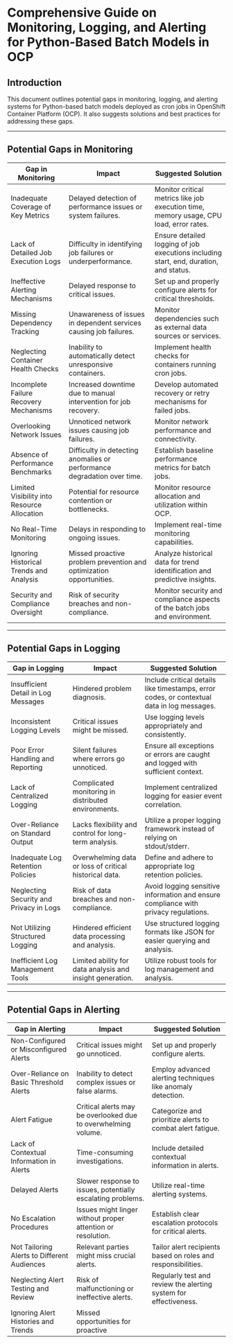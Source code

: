 # Comprehensive Guide on Monitoring, Logging, and Alerting for Python-Based Batch Models in OCP

## Introduction
This document outlines potential gaps in monitoring, logging, and alerting systems for Python-based batch models deployed as cron jobs in OpenShift Container Platform (OCP). It also suggests solutions and best practices for addressing these gaps.

---

## Potential Gaps in Monitoring

| Gap in Monitoring | Impact | Suggested Solution |
|--------------------|--------|--------------------|
| Inadequate Coverage of Key Metrics | Delayed detection of performance issues or system failures. | Monitor critical metrics like job execution time, memory usage, CPU load, error rates. |
| Lack of Detailed Job Execution Logs | Difficulty in identifying job failures or underperformance. | Ensure detailed logging of job executions including start, end, duration, and status. |
| Ineffective Alerting Mechanisms | Delayed response to critical issues. | Set up and properly configure alerts for critical thresholds. |
| Missing Dependency Tracking | Unawareness of issues in dependent services causing job failures. | Monitor dependencies such as external data sources or services. |
| Neglecting Container Health Checks | Inability to automatically detect unresponsive containers. | Implement health checks for containers running cron jobs. |
| Incomplete Failure Recovery Mechanisms | Increased downtime due to manual intervention for job recovery. | Develop automated recovery or retry mechanisms for failed jobs. |
| Overlooking Network Issues | Unnoticed network issues causing job failures. | Monitor network performance and connectivity. |
| Absence of Performance Benchmarks | Difficulty in detecting anomalies or performance degradation over time. | Establish baseline performance metrics for batch jobs. |
| Limited Visibility into Resource Allocation | Potential for resource contention or bottlenecks. | Monitor resource allocation and utilization within OCP. |
| No Real-Time Monitoring | Delays in responding to ongoing issues. | Implement real-time monitoring capabilities. |
| Ignoring Historical Trends and Analysis | Missed proactive problem prevention and optimization opportunities. | Analyze historical data for trend identification and predictive insights. |
| Security and Compliance Oversight | Risk of security breaches and non-compliance. | Monitor security and compliance aspects of the batch jobs and environment. |

---

## Potential Gaps in Logging

| Gap in Logging | Impact | Suggested Solution |
|----------------|--------|--------------------|
| Insufficient Detail in Log Messages | Hindered problem diagnosis. | Include critical details like timestamps, error codes, or contextual data in log messages. |
| Inconsistent Logging Levels | Critical issues might be missed. | Use logging levels appropriately and consistently. |
| Poor Error Handling and Reporting | Silent failures where errors go unnoticed. | Ensure all exceptions or errors are caught and logged with sufficient context. |
| Lack of Centralized Logging | Complicated monitoring in distributed environments. | Implement centralized logging for easier event correlation. |
| Over-Reliance on Standard Output | Lacks flexibility and control for long-term analysis. | Utilize a proper logging framework instead of relying on stdout/stderr. |
| Inadequate Log Retention Policies | Overwhelming data or loss of critical historical data. | Define and adhere to appropriate log retention policies. |
| Neglecting Security and Privacy in Logs | Risk of data breaches and non-compliance. | Avoid logging sensitive information and ensure compliance with privacy regulations. |
| Not Utilizing Structured Logging | Hindered efficient data processing and analysis. | Use structured logging formats like JSON for easier querying and analysis. |
| Inefficient Log Management Tools | Limited ability for data analysis and insight generation. | Utilize robust tools for log management and analysis. |

---

## Potential Gaps in Alerting

| Gap in Alerting | Impact | Suggested Solution |
|-----------------|--------|--------------------|
| Non-Configured or Misconfigured Alerts | Critical issues might go unnoticed. | Set up and properly configure alerts. |
| Over-Reliance on Basic Threshold Alerts | Inability to detect complex issues or false alarms. | Employ advanced alerting techniques like anomaly detection. |
| Alert Fatigue | Critical alerts may be overlooked due to overwhelming volume. | Categorize and prioritize alerts to combat alert fatigue. |
| Lack of Contextual Information in Alerts | Time-consuming investigations. | Include detailed contextual information in alerts. |
| Delayed Alerts | Slower response to issues, potentially escalating problems. | Utilize real-time alerting systems. |
| No Escalation Procedures | Issues might linger without proper attention or resolution. | Establish clear escalation protocols for critical alerts. |
| Not Tailoring Alerts to Different Audiences | Relevant parties might miss crucial alerts. | Tailor alert recipients based on roles and responsibilities. |
| Neglecting Alert Testing and Review | Risk of malfunctioning or ineffective alerts. | Regularly test and review the alerting system for effectiveness. |
| Ignoring Alert Histories and Trends | Missed opportunities for proactive
